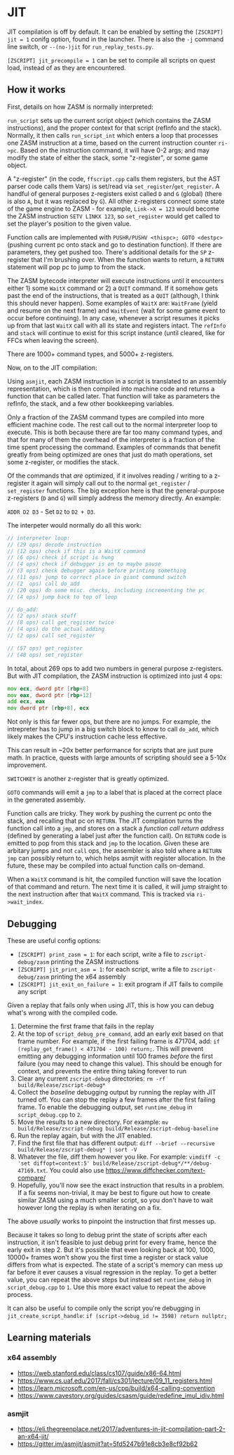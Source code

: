# JIT

JIT compilation is off by default. It can be enabled by setting the `[ZSCRIPT] jit = 1` conifg option, found in the launcher. There is also the `-j` command line switch, or `--(no-)jit` for `run_replay_tests.py`.

`[ZSCRIPT] jit_precompile = 1` can be set to compile all scripts on quest load, instead of as they are encountered.

## How it works

First, details on how ZASM is normally interpreted:

`run_script` sets up the current script object (which contains the ZASM instructions), and the proper context for that script (refInfo and the stack). Normally, it then calls `run_script_int` which enters a loop that processes one ZASM instruction at a time, based on the current instruction counter `ri->pc`. Based on the instruction command, it will have 0-2 args; and may modify the state of either the stack, some "z-register", or some game object.

A "z-register" (in the code, `ffscript.cpp` calls them registers, but the AST parser code calls them Vars) is set/read via `set_register`/`get_register`. A handful of general purposes z-registers exist called `D` and `G` (global) (there is also `A`, but it was replaced by `G`). All other z-registers connect some state of the game engine to ZASM - for example, `Link->X = 123` would become the ZASM instruction `SETV LINKX 123`, so `set_register` would get called to set the player's position to the given value.

Function calls are implemented with `PUSHR/PUSHV <thispc>; GOTO <destpc>` (pushing current pc onto stack and go to destination function). If there are parameters, they get pushed too. There's additional details for the `SP` z-register that I'm brushing over. When the function wants to return, a `RETURN` statement will pop pc to jump to from the stack.

The ZASM bytecode interpreter will execute instructions until it encounters either 1) some `WaitX` command or 2) a `QUIT` command. If it somehow gets past the end of the instructions, that is treated as a `QUIT` (although, I think this should never happen). Some examples of `WaitX` are: `WaitFrame` (yield and resume on the next frame) and `WaitEvent` (wait for some game event to occur before continuing). In any case, whenever a script resumes it picks up from that last `WaitX` call with all its state and registers intact. The `refInfo` and `stack` will continue to exist for this script instance (until cleared, like for FFCs when leaving the screen).

There are 1000+ command types, and 5000+ z-registers.

Now, on to the JIT compilation:

Using `asmjit`, each ZASM instruction in a script is translated to an assembly representation, which is then compiled into machine code and returns a function that can be called later. That function will take as parameters the refInfo, the stack, and a few other bookkeeping variables.

Only a fraction of the ZASM command types are compiled into more efficient machine code. The rest call out to the normal interpreter loop to execute. This is both because there are far too many command types, and that for many of them the overhead of the interpreter is a fraction of the time spent processing the command. Examples of commands that benefit greatly from being optimized are ones that just do math operations, set some z-register, or modifies the stack.

Of the commands that _are_ optimized, if it involves reading / writing to a z-register it again will simply call out to the normal `get_register` / `set_register` functions. The big exception here is that the general-purpose z-registers (`D` and `G`) will simply address the memory directly. An example:

`ADDR D2 D3` - Set `D2` to `D2 + D3`.

The interpeter would normally do all this work:

```c
// interpreter loop:
// (29 ops) decode instruction
// (12 ops) check if this is a WaitX command
// (6 ops) check if script is hung
// (4 ops) check if debugger is on to maybe pause
// (3 ops) check debugger again before printing something
// (11 ops) jump to correct place in giant command switch
// (2  ops) call do_add
// (20 ops) do some misc. checks, including incrementing the pc
// (4 ops) jump back to top of loop

// do_add:
// (2 ops) stack stuff
// (8 ops) call get_register twice
// (4 ops) do the actual adding
// (2 ops) call set_register

// (57 ops) get_register
// (48 ops) set_register
```

In total, about 269 ops to add two numbers in general purpose z-registers. But with JIT compilation, the ZASM instruction is optimized into just 4 ops:

```asm
mov ecx, dword ptr [rbp+8]
mov eax, dword ptr [rbp+12]
add ecx, eax
mov dword ptr [rbp+8], ecx
```

Not only is this far fewer ops, but there are no jumps. For example, the intrepreter has to jump in a big switch block to know to call `do_add`, which likely makes the CPU's instruction cache less effective.

This can result in ~20x better performance for scripts that are just pure math. In practice, quests with large amounts of scripting should see a 5-10x improvement.

`SWITCHKEY` is another z-register that is greatly optimized.

`GOTO` commands will emit a `jmp` to a label that is placed at the correct place in the generated assembly.

Function calls are tricky. They work by pushing the current pc onto the stack, and recalling that pc on `RETURN`. The JIT compilation turns the function call into a `jmp`, and stores on a stack a _function call return address_ (defined by generating a label just after the function call). On `RETURN` code is emitted to pop from this stack and `jmp` to the location. Given these are arbitary jumps and not `call` ops, the assembler is also told where a `RETURN` `jmp` can possibly return to, which helps asmjit with register allocation. In the future, these may be compiled into actual function calls on-demand.

When a `WaitX` command is hit, the compiled function will save the location of that command and return. The next time it is called, it will jump straight to the next instruction after that `WaitX` command. This is tracked via `ri->wait_index`.

## Debugging

These are useful config options:

- `[ZSCRIPT] print_zasm = 1`: for each script, write a file to `zscript-debug/zasm` printing the ZASM instructions
- `[ZSCRIPT] jit_print_asm = 1`: for each script, write a file to `zscript-debug/zasm` printing the x64 assembly
- `[ZSCRIPT] jit_exit_on_failure = 1`: exit program if JIT fails to compile any script

Given a replay that fails only when using JIT, this is how you can debug what's wrong with the compiled code.

1. Determine the first frame that fails in the replay
1. At the top of `script_debug_pre_command`, add an early exit based on that frame number. For example, if the first failing frame is 471704, add: `if (replay_get_frame() < 471704 - 100) return;`. This will prevent emitting any debugging information until 100 frames _before_ the first failure (you may need to change this value). This should be enough for context, and prevents the entire thing taking forever to run
1. Clear any current `zscript-debug` directories: `rm -rf build/Release/zscript-debug*`
1. Collect the _baseline_ debugging output by running the replay with JIT turned off. You can stop the replay a few frames after the first failing frame. To enable the debugging output, set `runtime_debug` in `script_debug.cpp` to `2`.
1. Move the results to a new directory. For example: `mv build/Release/zscript-debug build/Release/zscript-debug-baseline`
1. Run the replay again, but with the JIT enabled.
1. Find the first file that has different output: `diff --brief --recursive build/Release/zscript-debug* | sort -V`
1. Whatever the file, diff them however you like. For example: `vimdiff -c 'set diffopt=context:5' build/Release/zscript-debug*/**/debug-47169.txt`. You could also use https://www.diffchecker.com/text-compare/
1. Hopefully, you'll now see the exact instruction that results in a problem. If a fix seems non-trivial, it may be best to figure out how to create similar ZASM using a much smaller script, so you don't have to wait however long the replay is when iterating on a fix.

The above _usually_ works to pinpoint the instruction that first messes up.

Because it takes so long to debug print the state of scripts after each instruction, it isn't feasible to just debug print for every frame, hence the early exit in step 2. But it's possible that even looking back at 100, 1000, 10000+ frames won't show you the first time a register or stack value differs from what is expected. The state of a script's memory can mess up far before it ever causes a visual regression in the replay. To get a better value, you can repeat the above steps but instead  set `runtime_debug` in `script_debug.cpp` to `1`. Use this more exact value to repeat the above process.

It can also be useful to compile only the script you're debugging in `jit_create_script_handle`: `if (script->debug_id != 3598) return nullptr;`

## Learning materials

### x64 assembly

- https://web.stanford.edu/class/cs107/guide/x86-64.html
- https://www.cs.uaf.edu/2017/fall/cs301/lecture/09_11_registers.html
- https://learn.microsoft.com/en-us/cpp/build/x64-calling-convention
- https://www.cavestory.org/guides/csasm/guide/redefine_imul_idiv.html

### asmjit

- https://eli.thegreenplace.net/2017/adventures-in-jit-compilation-part-2-an-x64-jit/
- https://gitter.im/asmjit/asmjit?at=5fd5247b91e8cb3e8cf92b62
